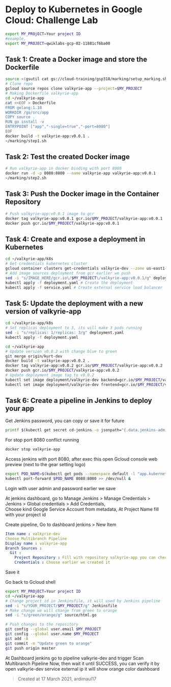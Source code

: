 # Deploy to Kubernetes in Google Cloud: Challenge Lab
```bash
export MY_PROjECT=Your project ID
#example,
export MY_PROJECT=qwiklabs-gcp-02-11881cf6ba00
```
## Task 1: Create a Docker image and store the Dockerfile
```bash
source <(gsutil cat gs://cloud-training/gsp318/marking/setup_marking.sh)
# Clone repo
gcloud source repos clone valkyrie-app --project=$MY_PROJECT
# Making Dockerfile valkyrie-app
cd ~/valkyrie-app
cat <<EOF > Dockerfile
FROM golang:1.10
WORKDIR /go/src/app
COPY source .
RUN go install -v
ENTRYPOINT ["app","-single=true","-port=8080"]
EOF
docker build -t valkyrie-app:v0.0.1 .
~/marking/step1.sh
```
## Task 2: Test the created Docker image
```bash
# Run valkyrie-app in docker binding with port 8080
docker run -d -p 8080:8080 --name valkyrie-app valkyrie-app:v0.0.1
~/marking/step2.sh
```

## Task 3: Push the Docker image in the Container Repository
```bash
# Push valkyrie-app:v0.0.1 image to gcr
docker tag valkyrie-app:v0.0.1 gcr.io/$MY_PROJECT/valkyrie-app:v0.0.1
docker push gcr.io/$MY_PROJECT/valkyrie-app:v0.0.1
```
## Task 4: Create and expose a deployment in Kubernetes
```bash
cd ~/valkyrie-app/k8s
# Get credentials kubernetes cluster
gcloud container clusters get-credentials valkyrie-dev --zone us-east1-d --project $MY_PROJECT
# Add image sources deployment from gcr earlier we push
sed -i "s/IMAGE_HERE/gcr.io\/$MY_PROJECT\/valkyrie-app:v0.0.1/g" deployment.yaml
kubectl apply -f deployment.yaml # Create the deployment
kubectl apply -f service.yaml # Create external service load balancer
```
## Task 5: Update the deployment with a new version of valkyrie-app
```bash
cd ~/valkyrie-app/k8s
# Set replicas deployment to 3, its will make 3 pods running
sed -i "s/replicas: 1/replicas: 3/g" deployment.yaml
kubectl apply -f deployment.yaml

cd ~/valkyrie-app
# Update version v0.0.2 with change blue to green
git merge origin/kurt-dev
docker build -t valkyrie-app:v0.0.2 .
docker tag valkyrie-app:v0.0.2 gcr.io/$MY_PROJECT/valkyrie-app:v0.0.2
docker push gcr.io/$MY_PROJECT/valkyrie-app:v0.0.2
# Update deployment image tag to v0.0.2
kubectl set image deployment/valkyrie-dev backend=gcr.io/$MY_PROJECT/valkyrie-app:v0.0.2
kubectl set image deployment/valkyrie-dev frontend=gcr.io/$MY_PROJECT/valkyrie-app:v0.0.2
```
## Task 6: Create a pipeline in Jenkins to deploy your app
Get Jenkins password, you can copy or save it for future
```bash
printf $(kubectl get secret cd-jenkins -o jsonpath="{.data.jenkins-admin-password}" | base64 --decode);echo
```
For stop port 8080 conflict running
```bash
docker stop valkyrie-app
```
Access jenkins with port 8080, after exec this open Gcloud console web preview (next to the gear setting logo)
```bash
export POD_NAME=$(kubectl get pods --namespace default -l "app.kubernetes.io/component=jenkins-master" -l "app.kubernetes.io/instance=cd" -o jsonpath="{.items[0].metadata.name}")
kubectl port-forward $POD_NAME 8080:8080 >> /dev/null &
```
Login with user admin and password earlier we save

At jenkins dashboard, go to Manage Jenkins > Manage Credentials > Jenkins > Global credentials > Add Credentials,  
Choose kind Google Service Account from metadata, At Project Name fill with your project id

Create pipeline, Go to dashboard jenkins > New Item  
```yaml
Item name : valkyrie-dev
Choose Multibranch Pipeline
Display name : valkyrie-app
Branch Sources :
  Git :
    Project Repository : Fill with repository valkyrie-app you can check it in Source Repository GCP, example https://source.developers.google.com/p/qwiklabs-gcp-02-11881cf6ba00/r/valkyrie-app
    Credentials : Choose earlier we created it
```
Save it

Go back to Gcloud shell
```bash
export MY_PROjECT=Your project ID
cd ~/valkyrie-app
# Change project id in Jenkinsfile, it will used by Jenkins pipeline
sed -i "s/YOUR_PROJECT/$MY_PROJECT/g" Jenkinsfile
# Make change we will change from green to orange
sed -i "s/green/orange/g" source/html.go
```
```bash
# Push changes to the repository
git config --global user.email $MY_PROJECT
git config --global user.name $MY_PROJECT
git add -A
git commit -m "Update green to orange"
git push origin master
```

At Dashboard jenkins go to pipeline valkyrie-dev and trigger Scan Multibranch Pipeline Now, then wait it until SUCCESS, you can verify it by open valkyrie-dev service external ip it will show orange color dashboard
> Created at 17 March 2021, ardimaul17
